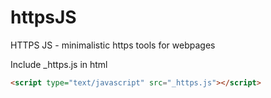 # httpsJS
HTTPS JS - minimalistic https tools for webpages


   
Include _https.js in html <head>  
```html 
<script type="text/javascript" src="_https.js"></script>
```

